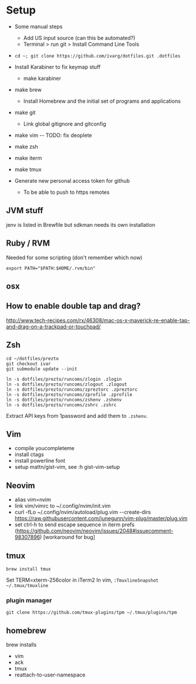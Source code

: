 # Setup

- Some manual steps
    - Add US input source (can this be automated?)
    - Terminal > run git > Install Command Line Tools

- `cd ~; git clone https://github.com/ivarg/dotfiles.git .dotfiles`

- Install Karabiner to fix keymap stuff
    - make karabiner

- make brew
    - Install Homebrew and the initial set of programs and applications

- make git
    - Link global gitignore and gitconfig

- make vim
-- TODO: fix deoplete

- make zsh

- make iterm

- make tmux

- Generate new personal access token for github
    - To be able to push to https remotes


## JVM stuff

jenv is listed in Brewfile but sdkman needs its own installation


## Ruby / RVM

Needed for some scripting (don't remember which now)

```
export PATH="$PATH:$HOME/.rvm/bin"
```

## osx

## How to enable double tap and drag?

http://www.tech-recipes.com/rx/46308/mac-os-x-maverick-re-enable-tap-and-drag-on-a-trackpad-or-touchpad/

## Zsh

```
cd ~/dotfiles/prezto
git checkout ivar
git submodule update --init

ln -s dotfiles/prezto/runcoms/zlogin .zlogin
ln -s dotfiles/prezto/runcoms/zlogout .zlogout
ln -s dotfiles/prezto/runcoms/zpreztorc .zpreztorc
ln -s dotfiles/prezto/runcoms/zprofile .zprofile
ln -s dotfiles/prezto/runcoms/zshenv .zshenv
ln -s dotfiles/prezto/runcoms/zshrc .zshrc
```

Extract API keys from 1password and add them to `.zshenv`.

## Vim

- compile youcompleteme
- install ctags
- install powerline font
- setup mattn/gist-vim, see :h gist-vim-setup

## Neovim

- alias vim=nvim
- link vim/vimrc to ~/.config/nvim/init.vim
- curl -fLo ~/.config/nvim/autoload/plug.vim --create-dirs https://raw.githubusercontent.com/junegunn/vim-plug/master/plug.vim
- set ctrl-h to send escape sequence in iterm prefs (https://github.com/neovim/neovim/issues/2048#issuecomment-98307896) [workaround for bug]

## tmux

`brew install tmux`

Set TERM=xterm-256color in iTerm2
In vim, `:TmuxlineSnapshot ~/.tmux/tmuxline`

### plugin manager

`git clone https://github.com/tmux-plugins/tpm ~/.tmux/plugins/tpm`

## homebrew

brew installs
- vim
- ack
- tmux
- reattach-to-user-namespace

